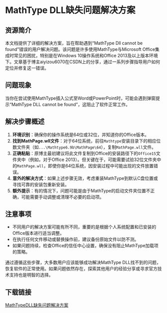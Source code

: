 # MathType DLL缺失问题解决方案

## 资源简介

本文档提供了详细的解决方案，旨在帮助遇到“MathType Dll cannot be found”错误的用户解决问题。该问题是许多使用MathType与Microsoft Office集成时常见的困扰，特别是在Windows 10操作系统和Office 2013及以上版本环境下。文章基于博主aiyizou6070在CSDN上的分享，通过一系列步骤指导用户如何定位并修复这一错误。

## 问题现象

当你在尝试使用MathType插入公式至Word或PowerPoint时，可能会遇到弹窗提示“MathType DLL cannot be found”，这阻止了软件正常工作。

## 解决步骤概述

1. **环境识别**：确保你的操作系统是64位或32位，并知道你的Office版本。
2. **找到MathPage.wll文件**：对于64位系统，前往`Mathtype`安装目录下的相应位数文件夹（如`...\Mathtype6.9b\MathPage\64`），复制`MathPage.wll`文件。
3. **正确粘贴**：原博主最初建议将此文件复制到Office的安装路径下的`Office15`文件夹中（例如，对于Office 2013）。但关键在于，可能需要试验32位文件夹中的`MathPage.wll`，即使你是64位系统，因安装过程中可能出现的文件放置错误。
4. **意外的解决方式**：如果上述步骤无效，考虑重装MathType到默认C盘位置或寻找可靠的安装包重新安装。
5. **额外提示**：有的情况下，问题可能是由于MathType的启动文件夹位置不正确，可能需要手动调整或清理不必要的启动项。

## 注意事项

- 不同用户的解决方案可能有所不同，重要的是根据个人系统配置和已安装的Office版本进行适当调整。
- 在执行任何文件移动或替换操作前，建议备份原始文件以防不测。
- 如果问题持续，检查Office的信任中心设置，确保没有阻止MathType加载项的策略。

通过遵循这些步骤，大多数用户应该能够成功解决MathType DLL找不到的问题，恢复软件的正常使用。如果问题依然存在，探索其他用户的经验分享或寻求官方技术支持也是明智的选择。

## 下载链接

[MathTypeDLL缺失问题解决方案](https://pan.quark.cn/s/6a11e83ee867)